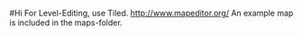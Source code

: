 #Hi
For Level-Editing, use Tiled. http://www.mapeditor.org/ An example map is included in the maps-folder.
